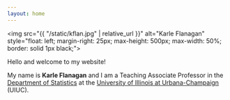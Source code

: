 ```yaml
---
layout: home
---
```


<img src="{{ "/static/kflan.jpg" | relative_url }}" alt="Karle Flanagan" style="float: left; margin-right: 25px; max-height: 500px; max-width: 50%; border: solid 1px black;">

Hello and welcome to my website!

My name is **Karle Flanagan** and I am a Teaching Associate Professor in the [Department of Statistics](https://stat.illinois.edu/) at the [University of Illinois at Urbana-Champaign](https://illinois.edu/) (UIUC).

